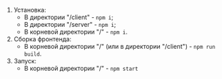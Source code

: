 1. Установка: 
    - В директории "/client" - `npm i`;
    - В директории "/server" - `npm i`;
    - В корневой директории "/" - `npm i`.
2. Сборка фронтенда:
    - В корневой директории "/" (или в директории "/client") - `npm run build`.
3. Запуск:
    - В корневой директории "/" - `npm start`
